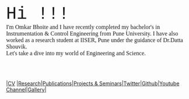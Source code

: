 <html>
<meta name="viewport" content="width=device-width, initial-scale=1">
<body>
  <font size="50" style="font-family:courier;" >Hi !!!  </font> 
 <br>
<font size="3" style="font-family:Comic Sans MS;" > I'm Omkar Bhoite and I have recently completed my bachelor's in Instrumentation & Control Engineering from Pune University. I have also worked as a research student at IISER, Pune under the guidance of Dr.Datta Shouvik.</font> <br>
<font size="3" style="font-family:Comic Sans MS;" > Let's take a dive into my world of Engineering and Science.</font> <br> <br>
</body>
</html>
<br>
<br>
  
|[CV](https://github.com/omkarbhoite25/Doc/raw/master/Omkar_CV.pdf) |[Research](r.md)|[Publications](p.md)|[Projects & Seminars](pro.md)|[Twitter](https://twitter.com/Omkar64737805)|[Github](https://github.com/omkarbhoite25)|[Youtube Channel](https://youtu.be/Oq8lbSNIXAg)|[Gallery](g.md)|


